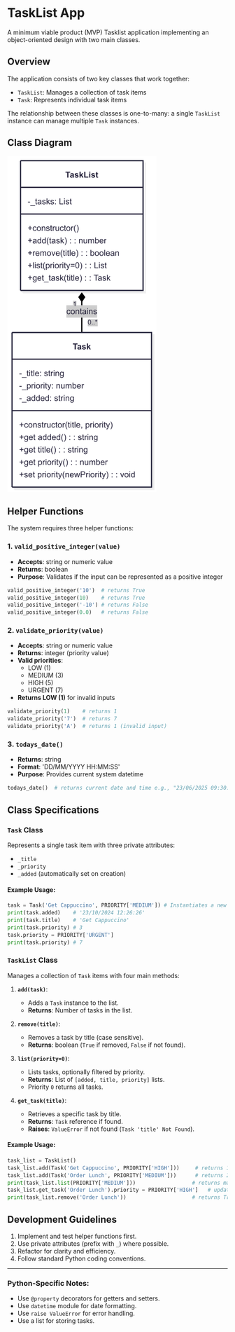 # TaskList App

A minimum viable product (MVP) Tasklist application implementing an object-oriented design with two main classes.

## Overview

The application consists of two key classes that work together:

- `TaskList`: Manages a collection of task items
- `Task`: Represents individual task items

The relationship between these classes is one-to-many: a single `TaskList` instance can manage multiple `Task` instances.

## Class Diagram

![TaskList](./images/class_diagram.png)

## Helper Functions

The system requires three helper functions:

### 1. `valid_positive_integer(value)`
- **Accepts**: string or numeric value
- **Returns**: boolean
- **Purpose**: Validates if the input can be represented as a positive integer

```python
valid_positive_integer('10')  # returns True
valid_positive_integer(10)    # returns True
valid_positive_integer('-10') # returns False
valid_positive_integer(0.0)   # returns False
```

### 2. `validate_priority(value)`
- **Accepts**: string or numeric value
- **Returns**: integer (priority value)
- **Valid priorities**:
  - LOW (1)
  - MEDIUM (3)
  - HIGH (5)
  - URGENT (7)
- **Returns LOW (1)** for invalid inputs

```python
validate_priority(1)    # returns 1
validate_priority('7')  # returns 7
validate_priority('A')  # returns 1 (invalid input)
```

### 3. `todays_date()`
- **Returns**: string
- **Format**: 'DD/MM/YYYY HH:MM:SS'
- **Purpose**: Provides current system datetime

```python
todays_date()  # returns current date and time e.g., "23/06/2025 09:30:04"
```

## Class Specifications

### `Task` Class

Represents a single task item with three private attributes:
- `_title`
- `_priority`
- `_added` (automatically set on creation)

#### Example Usage:
```python
task = Task('Get Cappuccino', PRIORITY['MEDIUM']) # Instantiates a new instance of Task, named 'task'
print(task.added)    # '23/10/2024 12:26:26'
print(task.title)    # 'Get Cappuccino'
print(task.priority) # 3
task.priority = PRIORITY['URGENT']
print(task.priority) # 7
```

### `TaskList` Class

Manages a collection of `Task` items with four main methods:

1. **`add(task)`**:
   - Adds a `Task` instance to the list.
   - **Returns**: Number of tasks in the list.

2. **`remove(title)`**:
   - Removes a task by title (case sensitive).
   - **Returns**: boolean (`True` if removed, `False` if not found).

3. **`list(priority=0)`**:
   - Lists tasks, optionally filtered by priority.
   - **Returns**: List of `[added, title, priority]` lists.
   - Priority `0` returns all tasks.

4. **`get_task(title)`**:
   - Retrieves a specific task by title.
   - **Returns**: `Task` reference if found.
   - **Raises**: `ValueError` if not found (`Task 'title' Not Found`).

#### Example Usage:
```python
task_list = TaskList()
task_list.add(Task('Get Cappuccino', PRIORITY['HIGH']))     # returns 1
task_list.add(Task('Order Lunch', PRIORITY['MEDIUM']))      # returns 2
print(task_list.list(PRIORITY['MEDIUM']))                  # returns matching tasks
task_list.get_task('Order Lunch').priority = PRIORITY['HIGH']   # updates priority
print(task_list.remove('Order Lunch'))                     # returns True
```

## Development Guidelines

1. Implement and test helper functions first.
2. Use private attributes (prefix with `_`) where possible.
3. Refactor for clarity and efficiency.
4. Follow standard Python coding conventions.

---

### Python-Specific Notes:
- Use `@property` decorators for getters and setters.
- Use `datetime` module for date formatting.
- Use `raise ValueError` for error handling.
- Use a list for storing tasks.
